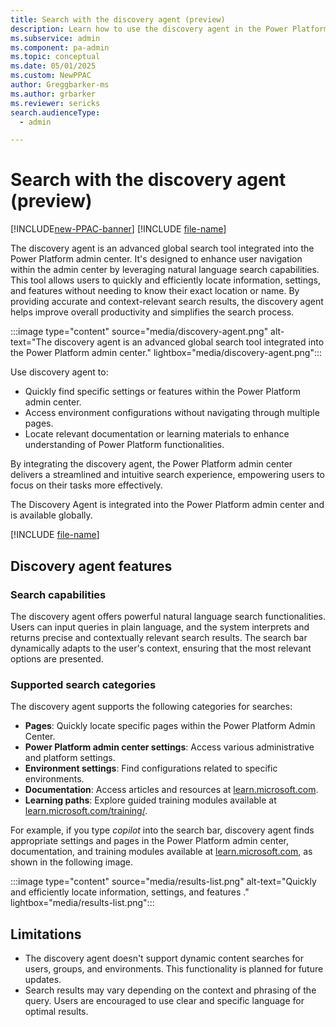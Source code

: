 ```yaml
---
title: Search with the discovery agent (preview)
description: Learn how to use the discovery agent in the Power Platform admin center.
ms.subservice: admin
ms.component: pa-admin
ms.topic: conceptual
ms.date: 05/01/2025
ms.custom: NewPPAC
author: Greggbarker-ms
ms.author: grbarker
ms.reviewer: sericks
search.audienceType: 
  - admin

---
```


# Search with the discovery agent (preview)

[!INCLUDE[new-PPAC-banner](~/includes/new-PPAC-banner.md)]
[!INCLUDE [file-name](~/../shared-content/shared/preview-includes/preview-banner.md)]

The discovery agent is an advanced global search tool integrated into the Power Platform admin center. It's designed to enhance user navigation within the admin center by leveraging natural language search capabilities. This tool allows users to quickly and efficiently locate information, settings, and features without needing to know their exact location or name. By providing accurate and context-relevant search results, the discovery agent helps improve overall productivity and simplifies the search process.

:::image type="content" source="media/discovery-agent.png" alt-text="The discovery agent is an advanced global search tool integrated into the Power Platform admin center." lightbox="media/discovery-agent.png":::

Use discovery agent to:
- Quickly find specific settings or features within the Power Platform admin center.
-	Access environment configurations without navigating through multiple pages.
- Locate relevant documentation or learning materials to enhance understanding of Power Platform functionalities.

By integrating the discovery agent, the Power Platform admin center delivers a streamlined and intuitive search experience, empowering users to focus on their tasks more effectively.

The Discovery Agent is integrated into the Power Platform admin center and is available globally.

[!INCLUDE [file-name](~/../shared-content/shared/preview-includes/preview-note-pp.md)]

## Discovery agent features

### Search capabilities
The discovery agent offers powerful natural language search functionalities. Users can input queries in plain language, and the system interprets and returns precise and contextually relevant search results. The search bar dynamically adapts to the user's context, ensuring that the most relevant options are presented.

### Supported search categories
The discovery agent supports the following categories for searches:

- **Pages**: Quickly locate specific pages within the Power Platform Admin Center.
- **Power Platform admin center settings**: Access various administrative and platform settings.
- **Environment settings**: Find configurations related to specific environments.
- **Documentation**: Access articles and resources at [learn.microsoft.com](https://learn.microsoft.com).
- **Learning paths**: Explore guided training modules available at [learn.microsoft.com/training/](/training/).

For example, if you type _copilot_ into the search bar, discovery agent finds appropriate settings and pages in the Power Platform admin center, documentation, and training modules available at [learn.microsoft.com](https://learn.microsoft.com), as shown in the following image.

:::image type="content" source="media/results-list.png" alt-text="Quickly and efficiently locate information, settings, and features ." lightbox="media/results-list.png":::

## Limitations
- The discovery agent doesn't support dynamic content searches for users, groups, and environments. This functionality is planned for future updates.
- Search results may vary depending on the context and phrasing of the query. Users are encouraged to use clear and specific language for optimal results.



